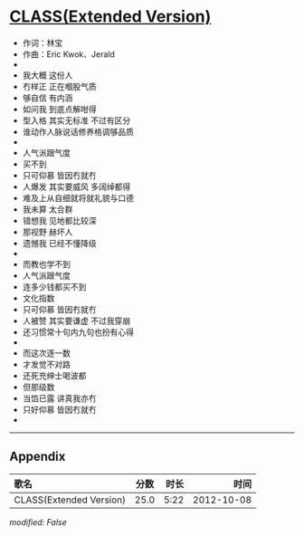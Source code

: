 # [CLASS(Extended Version)](https://music.163.com/song?id=25638415)

* 作词：林宝
* 作曲：Eric Kwok、Jerald
* 
* 我大概 这份人
* 冇样正 正在嗰股气质
* 够自信 有内涵
* 如问我 到底点解咁得
* 型入格 其实无标准 不过有区分
* 谁动作人脉说话修养格调够品质
* 
* 人气派跟气度
* 买不到
* 只可仰慕 皆因冇就冇
* 人爆发 其实要威风 多阔绰都得
* 难及上从自细就将就礼貌与口德
* 我未算 太合群
* 错想我 见地都比较深
* 那视野 赫坏人
* 遗憾我 已经不懂降级
* 
* 而教也学不到
* 人气派跟气度
* 连多少钱都买不到
* 文化指数
* 只可仰慕 皆因冇就冇
* 人被赞 其实要谦虚 不过我穿崩
* 还习惯常十句内九句也扮有心得
* 
* 而这次逐一数
* 才发觉不对路
* 还死充绅士喝波都
* 但那级数
* 当馅已露 讲真我亦冇
* 只好仰慕 皆因冇就冇
* 


---

## Appendix

|歌名|分数|时长|时间|
|:---|:---:|---:|---:|
|CLASS(Extended Version)|25.0|5:22|2012-10-08

*modified: False*